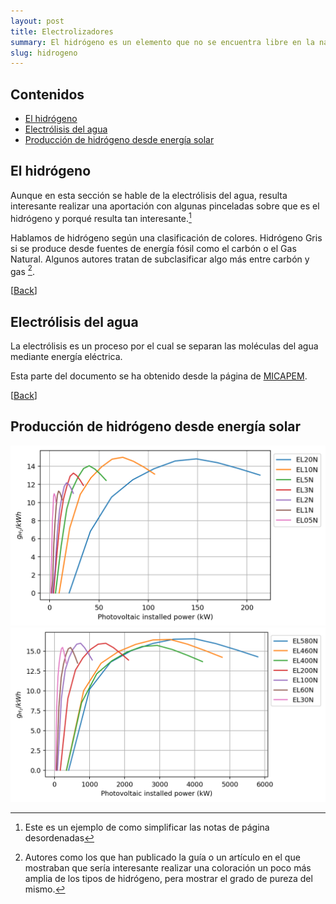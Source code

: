 ```yaml
---
layout: post
title: Electrolizadores
summary: El hidrógeno es un elemento que no se encuentra libre en la naturaleza, por lo que debe ser producido. Por ello se considera como un vector o portador energético. Los electrolizadores utilizan la energía eléctrica para romper la molécula de agua y separarla en hidrógeno y oxígeno.
slug: hidrogeno
---
```


<div id='contenidos'/>

## Contenidos

+ [El hidrógeno](#id_hidrogeno)
+ [Electrólisis del agua](#id_electrolisis)
+ [Producción de hidrógeno desde energía solar](#id_produccion)

<div id='id_hidrogeno'/>

## El hidrógeno

Aunque en esta sección se hable de la electrólisis del agua, resulta interesante realizar una aportación con algunas pinceladas sobre que es el hidrógeno y porqué resulta tan interesante.[^2]

Hablamos de hidrógeno según una clasificación de colores. Hidrógeno Gris si se produce desde fuentes de energía fósil como el carbón o el Gas Natural. Algunos autores tratan de subclasificar algo más entre carbón y gas [^1].

<div id='id_electrolisis'/>

[[Back](#contenidos)]

## Electrólisis del agua

La electrólisis es un proceso por el cual se separan las moléculas del agua mediante energía eléctrica.  

Esta parte del documento se ha obtenido desde la página de <a href="/projects/micapem" target="_blank">MICAPEM</a>.

<div id='id_produccion'/>

[[Back](#contenidos)]

## Producción de hidrógeno desde energía solar



<img src='https://raw.githubusercontent.com/jordirenau/jordirenau.github.io/main/docs/_posts/2021-02-15-electrolizador_images/ratio_to_energy_upto_EL20N.png' alt='Producción de hidrógeno de baja potencia' />



<img src='https://raw.githubusercontent.com/jordirenau/jordirenau.github.io/main/docs/_posts/2021-02-15-electrolizador_images/ratio_to_energy_upto_EL580N.png' alt='Producción de hidrógeno de alta potencia' />





[^1]: Autores como los que han publicado la guía o un artículo en el que mostraban que sería interesante realizar una coloración un poco más amplia de los tipos de hidrógeno, pera mostrar el grado de pureza del mismo.
[^2]: Este es un ejemplo de como simplificar las notas de página desordenadas
